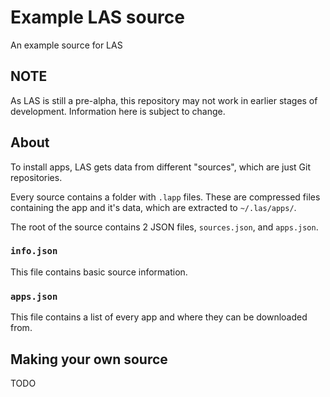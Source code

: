 # Example LAS source
An example source for LAS

## NOTE
As LAS is still a pre-alpha, this repository may not work in earlier stages of development. Information here is subject to change.

## About
To install apps, LAS gets data from different "sources", which are just Git repositories.

Every source contains a folder with `.lapp` files. These are compressed files containing the app and it's data, which are extracted to `~/.las/apps/`.

The root of the source contains 2 JSON files, `sources.json`, and `apps.json`.

### `info.json`
This file contains basic source information.

### `apps.json`
This file contains a list of every app and where they can be downloaded from.

## Making your own source
TODO    